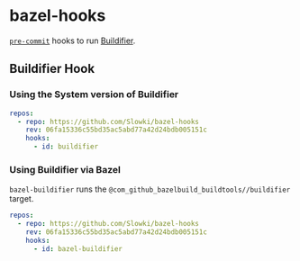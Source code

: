 # bazel-hooks

[`pre-commit`](https://pre-commit.com/) hooks to run [Buildifier](https://github.com/bazelbuild/buildtools/tree/master/buildifier).

## Buildifier Hook

### Using the System version of Buildifier

```yaml
repos:
  - repo: https://github.com/Slowki/bazel-hooks
    rev: 06fa15336c55bd35ac5abd77a42d24bdb005151c
    hooks:
      - id: buildifier
```

### Using Buildifier via Bazel

`bazel-buildifier` runs the `@com_github_bazelbuild_buildtools//buildifier` target.

```yaml
repos:
  - repo: https://github.com/Slowki/bazel-hooks
    rev: 06fa15336c55bd35ac5abd77a42d24bdb005151c
    hooks:
      - id: bazel-buildifier
```
